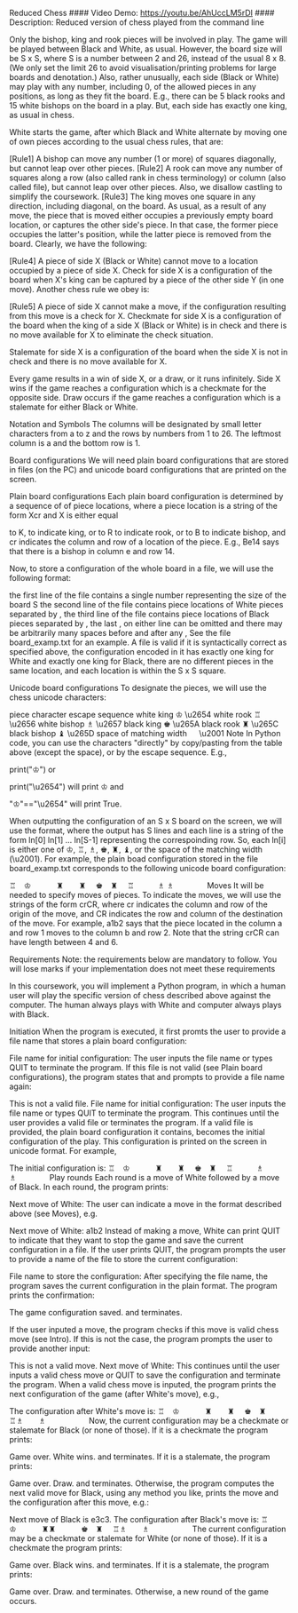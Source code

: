 Reduced Chess
    #### Video Demo:  https://youtu.be/AhUccLM5rDI
    #### Description:
    Reduced version of chess played from the command line


Only the bishop, king and rook pieces will be involved in play. The game will be played between Black and White, as usual. However, the board size will be S x S, where S is a number between 2 and 26, instead of the usual 8 x 8. (We only set the limit 26 to avoid visualisation/printing problems for large boards and denotation.) Also, rather unusually, each side (Black or White) may play with any number, including 0, of the allowed pieces in any positions, as long as they fit the board. E.g., there can be 5 black rooks and 15 white bishops on the board in a play. But, each side has exactly one king, as usual in chess.

White starts the game, after which Black and White alternate by moving one of own pieces according to the usual chess rules, that are:

[Rule1] A bishop can move any number (1 or more) of squares diagonally, but cannot leap over other pieces.
[Rule2] A rook can move any number of squares along a row (also called rank in chess terminology) or column (also called file), but cannot leap over other pieces. Also, we disallow castling to simplify the coursework.
[Rule3] The king moves one square in any direction, including diagonal, on the board.
As usual, as a result of any move, the piece that is moved either occupies a previously empty board location, or captures the other side's piece. In that case, the former piece occupies the latter's position, while the latter piece is removed from the board. Clearly, we have the following:

[Rule4] A piece of side X (Black or White) cannot move to a location occupied by a piece of side X.
Check for side X is a configuration of the board when X's king can be captured by a piece of the other side Y (in one move). Another chess rule we obey is:

[Rule5] A piece of side X cannot make a move, if the configuration resulting from this move is a check for X.
Checkmate for side X is a configuration of the board when the king of a side X (Black or White) is in check and there is no move available for X to eliminate the check situation.

Stalemate for side X is a configuration of the board when the side X is not in check and there is no move available for X.

Every game results in a win of side X, or a draw, or it runs infinitely. Side X wins if the game reaches a configuration which is a checkmate for the opposite side. Draw occurs if the game reaches a configuration which is a stalemate for either Black or White.

Notation and Symbols
The columns will be designated by small letter characters from a to z and the rows by numbers from 1 to 26. The leftmost column is a and the bottom row is 1.

Board configurations
We will need plain board configurations that are stored in files (on the PC) and unicode board configurations that are printed on the screen.

Plain board configurations
Each plain board configuration is determined by a sequence of of piece locations, where a piece location is a string of the form Xcr and X is either equal

to K, to indicate king, or
to R to indicate rook, or
to B to indicate bishop,
and cr indicates the column and row of a location of the piece. E.g., Be14 says that there is a bishop in column e and row 14.

Now, to store a configuration of the whole board in a file, we will use the following format:

the first line of the file contains a single number representing the size of the board S
the second line of the file contains piece locations of White pieces separated by ,
the third line of the file contains piece locations of Black pieces separated by ,
the last , on either line can be omitted and there may be arbitrarily many spaces before and after any ,
See the file board_examp.txt for an example. A file is valid if it is syntactically correct as specified above, the configuration encoded in it has exactly one king for White and exactly one king for Black, there are no different pieces in the same location, and each location is within the S x S square.

Unicode board configurations
To designate the pieces, we will use the chess unicode characters:

piece	character	escape sequence
white king	♔	\u2654
white rook	♖	\u2656
white bishop	♗	\u2657
black king	♚	\u265A
black rook	♜	\u265C
black bishop	♝	\u265D
space of matching width	 	\u2001
Note In Python code, you can use the characters "directly" by copy/pasting from the table above (except the space), or by the escape sequence. E.g.,

print("♔")
or

print("\u2654")
will print ♔ and

"♔"=="\u2654"
will print True.

When outputting the configuration of an S x S board on the screen, we will use the format, where the output has S lines and each line is a string of the form ln[0] ln[1] ... ln[S-1] representing the correspoinding row. So, each ln[i] is either one of ♔, ♖, ♗, ♚, ♜, ♝, or the space of the matching width (\u2001). For example, the plain boad configuration stored in the file board_examp.txt corresponds to the following unicode board configuration:

♖ ♔  
 ♜  ♜
 ♚ ♜ 
♖   ♗
♗    
Moves
It will be needed to specify moves of pieces. To indicate the moves, we will use the strings of the form crCR, where cr indicates the column and row of the origin of the move, and CR indicates the row and column of the destination of the move. For example, a1b2 says that the piece located in the column a and row 1 moves to the column b and row 2. Note that the string crCR can have length between 4 and 6.

Requirements
Note: the requirements below are mandatory to follow. You will lose marks if your implementation does not meet these requirements

In this coursework, you will implement a Python program, in which a human user will play the specific version of chess described above against the computer. The human always plays with White and computer always plays with Black.

Initiation
When the program is executed, it first promts the user to provide a file name that stores a plain board configuration:

File name for initial configuration:
The user inputs the file name or types QUIT to terminate the program. If this file is not valid (see Plain board configurations), the program states that and prompts to provide a file name again:

This is not a valid file. File name for initial configuration:
The user inputs the file name or types QUIT to terminate the program. This continues until the user provides a valid file or terminates the program. If a valid file is provided, the plain board configuration it contains, becomes the initial configuration of the play. This configuration is printed on the screen in unicode format. For example,

The initial configuration is:
♖ ♔  
 ♜  ♜
 ♚ ♜ 
♖   ♗
♗    
Play rounds
Each round is a move of White followed by a move of Black. In each round, the program prints:

Next move of White:
The user can indicate a move in the format described above (see Moves), e.g.

Next move of White: a1b2
Instead of making a move, White can print QUIT to indicate that they want to stop the game and save the current configuration in a file. If the user prints QUIT, the program prompts the user to provide a name of the file to store the current configuration:

File name to store the configuration:
After specifying the file name, the program saves the current configuration in the plain format. The program prints the confirmation:

The game configuration saved.
and terminates.

If the user inputed a move, the program checks if this move is valid chess move (see Intro). If this is not the case, the program prompts the user to provide another input:

This is not a valid move. Next move of White:
This continues until the user inputs a valid chess move or QUIT to save the configuration and terminate the program. When a valid chess move is inputed, the program prints the next configuration of the game (after White's move), e.g.,

The configuration after White's move is:
♖ ♔  
 ♜  ♜
 ♚ ♜ 
♖♗  ♗
     
Now, the current configuration may be a checkmate or stalemate for Black (or none of those). If it is a checkmate the program prints:

Game over. White wins.
and terminates. If it is a stalemate, the program prints:

Game over. Draw.
and terminates. Otherwise, the program computes the next valid move for Black, using any method you like, prints the move and the configuration after this move, e.g.:

Next move of Black is e3c3. The configuration after Black's move is:
♖ ♔  
 ♜♜  
 ♚ ♜ 
♖♗  ♗
     
The current configuration may be a checkmate or stalemate for White (or none of those). If it is a checkmate the program prints:

Game over. Black wins.
and terminates. If it is a stalemate, the program prints:

Game over. Draw.
and terminates. Otherwise, a new round of the game occurs.